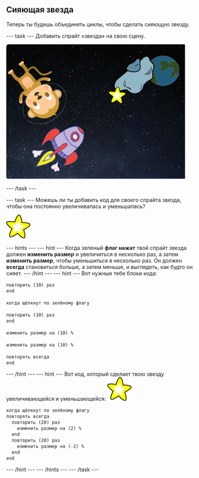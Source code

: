 ## Сияющая звезда

Теперь ты будешь объединять циклы, чтобы сделать сияющую звезду.

\--- task \--- Добавить спрайт «звезда» на свою сцену.

![Добавление спрайта звезда](images/space-star-sprite.png)

\--- /task \---

\--- task \--- Можешь ли ты добавить код для своего спрайта звезда, чтобы она постоянно увеличивалась и уменьшалась?

![Тестирование сияющей звезды](images/sprite-star.png)

\--- hints \--- \--- hint \--- Когда зеленый **флаг нажат** твой спрайт звезда должен **изменить размер** и увеличиться в несколько раз, а затем **изменить размер**, чтобы уменьшиться в несколько раз. Он должен **всегда** становиться больше, а затем меньше, и выглядеть, как будто он сияет. \--- /hint \--- \--- hint \--- Вот нужные тебе блоки кода:

```blocks3
повторить (10) раз
end

когда щёлкнут по зелёному флагу

повторить (10) раз
end

изменить размер на (10) %

изменить размер на (10) %

повторять всегда
end
```

\--- /hint \--- \--- hint \--- Вот код, который сделает твою звезду увеличивающейся и уменьшающейся: ![Спрайт звезда](images/sprite-star.png)

```blocks3
когда щёлкнут по зелёному флагу
повторять всегда 
  повторить (20) раз 
    изменить размер на (2) %
  end
  повторить (20) раз 
    изменить размер на (-2) %
  end
end

```

\--- /hint \--- \--- /hints \--- \--- /task \---